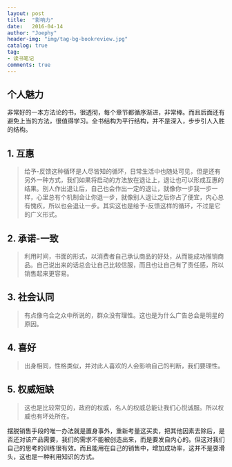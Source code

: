 ```yaml
---
layout: post
title:  "影响力"
date:   2016-04-14
author: "Joephy"
header-img: "img/tag-bg-bookreview.jpg"
catalog: true
tag:
- 读书笔记 
comments: true
---
```

个人魅力
-----------

非常好的一本方法论的书，很透彻，每个章节都循序渐进，非常棒。而且后面还有避免上当的方法，很值得学习。全书结构为平行结构，并不是深入，步步引人入胜的结构。

## 1. 互惠
>给予-反馈这种循环是人尽皆知的循环，日常生活中也随处可见，但是还有另外一种方式，我们如果将启动的方法放在退让上，退让也可以形成互惠的结果。别人作出退让后，自己也会作出一定的退让，就像你一步我一步一样，心里总有个机制会让你退一步，就像别人退让之后你占了便宜，内心总有愧疚，所以也会退让一步。其实这也是给予-反馈这样的循环，不过是它的广义形式。

## 2. 承诺-一致
>利用时间，书面的形式，以消费者自己承认商品的好处，从而能成功推销商品。自己说出来的话总会让自己比较信服，而且也让自己有了责任感，所以销售起来更容易。

## 3. 社会认同
>有点像乌合之众中所说的，群众没有理性。这也是为什么广告总会是明星的原因。

## 4. 喜好
>出身相同，性格类似，并对此人喜欢的人会影响自己的判断，我们要理性。

## 5. 权威短缺
>这也是比较常见的，政府的权威，名人的权威总能让我们心悦诚服。所以权威也有坏处所在。

摆脱销售手段的唯一办法就是置身事外，重新考量这买卖，把其他因素去除后，是否还对该产品需要，我们的需求不能被创造出来，而是要发自内心的。但这对我们自己的思考的训练很有效。而且能用在自己的销售中，增加成功率，这并不是耍滑头，这也是一种利用知识的方式。


